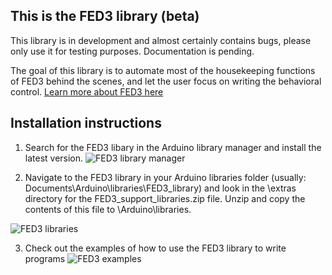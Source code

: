 ## This is the FED3 library (beta)
This library is in development and almost certainly contains bugs, please only use it for testing purposes. Documentation is pending.

The goal of this library is to automate most of the housekeeping functions of FED3 behind the scenes, and let the user focus on writing the behavioral control.  [Learn more about FED3 here](https://github.com/KravitzLabDevices/FED3)

## Installation instructions
1. Search for the FED3 libary in the Arduino library manager and install the latest version.
![FED3 library manager](https://github.com/KravitzLabDevices/FED3/blob/main/photos/FED3librarymanager.png)

2. Navigate to the FED3 library in your Arduino libraries folder (usually: Documents\Arduino\libraries\FED3_library\) and look in the \extras directory for the FED3_support_libraries.zip file. Unzip and copy the contents of this file to \Arduino\libraries\.

![FED3 libraries](https://github.com/KravitzLabDevices/FED3/blob/main/photos/FED3_libraries.png)

3. Check out the examples of how to use the FED3 library to write programs
![FED3 examples](https://raw.githubusercontent.com/KravitzLabDevices/FED3/main/photos/FED3example.jpg)


